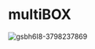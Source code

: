 # multiBOX
![gsbh6I8-3798237869](https://github.com/TheeNa2222/multiBOX/assets/121708007/902f67da-139b-49c9-9740-2d157c1aa24f)
